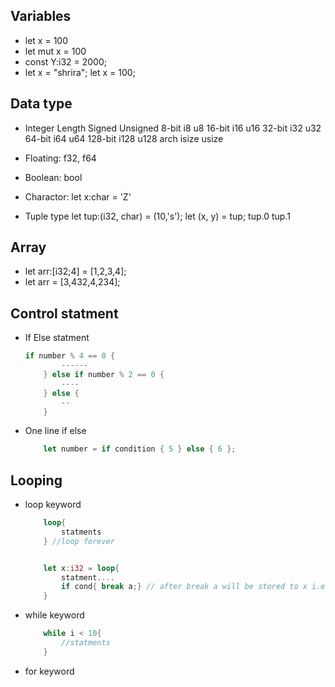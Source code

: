 ## Variables
- let x = 100 <!-- Non mutable variable --> 
- let mut x = 100 <!-- mutable variable -->
- const Y:i32 = 2000; <!-- constant variable -->
-   let x = "shrira"; 
    let x = 100;    <!--Shadowing redeclaring and also we can change the type  -->


## Data type

- Integer
    Length	    Signed	    Unsigned
    8-bit	    i8	        u8
    16-bit	    i16	        u16
    32-bit	    i32	        u32
    64-bit	    i64	        u64
    128-bit	    i128	    u128
    arch	    isize	    usize

- Floating:   f32, f64
- Boolean:  bool
- Charactor:
    let x:char = 'Z'
- Tuple type
        let tup:(i32, char) = (10,'s');
        let (x, y) = tup;
        tup.0 <!--accessing the first tuple i.e i32 -> 10  -->
        tup.1

## Array

- let arr:[i32;4] = [1,2,3,4]; <!--[type; size]--> 
- let arr = [3,432,4,234];


## Control statment

- If Else statment 
    ```rust 
    if number % 4 == 0 {
            ------
        } else if number % 2 == 0 {
            ----
        } else {
            --
        }
    ```
- One line if else
    ```rust
        let number = if condition { 5 } else { 6 };
    ```


## Looping

- loop keyword
    ```rust
        loop{
            statments
        } //loop forever
    

        let x:i32 = loop{
            statment....
            if cond{ break a;} // after break a will be stored to x i.e x = a
        } 
    ```
- while keyword
    ```rust
        while i < 10{
            //statments
        }
    ```

- for keyword
    ```rust
    
    ```